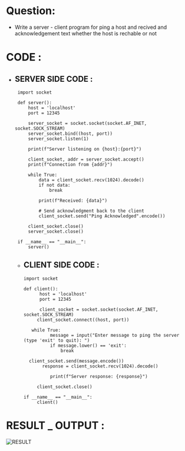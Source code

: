 # Question:
  * Write a server - client program for ping a host and recived and acknowledgement text whether the host is rechable or not 
# CODE :
  * ## SERVER SIDE CODE :
    ```{python} 
     import socket

     def server():
         host = 'localhost'
         port = 12345
     
         server_socket = socket.socket(socket.AF_INET, socket.SOCK_STREAM)
         server_socket.bind((host, port))
         server_socket.listen(1)
     
         print(f"Server listening on {host}:{port}")
     
         client_socket, addr = server_socket.accept()
         print(f"Connection from {addr}")
     
         while True:
             data = client_socket.recv(1024).decode()
             if not data:
                 break
     
             print(f"Received: {data}")
     
             # Send acknowledgment back to the client
             client_socket.send("Ping Acknowledged".encode())

         client_socket.close()
         server_socket.close()

     if __name__ == "__main__":
         server()
    ```
    * ## CLIENT SIDE CODE :
      ```{python} 
      import socket

      def client():
            host = 'localhost'
            port = 12345

            client_socket = socket.socket(socket.AF_INET, socket.SOCK_STREAM)
           client_socket.connect((host, port))

         while True:
                message = input("Enter message to ping the server (type 'exit' to quit): ")
                if message.lower() == 'exit':
                    break

        client_socket.send(message.encode())
             response = client_socket.recv(1024).decode()
      
                print(f"Server response: {response}")
      
           client_socket.close()

      if __name__ == "__main__":
           client()

      ```
# RESULT _ OUTPUT : 
![RESULT](/home/mr./Downloads/NBU_MSC/!st_Sem/Practical_Paper/Computer_Network/BroadcastMessge/Screenshot_20240121_164139.png)